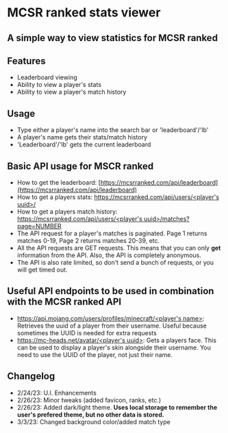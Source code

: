 # MCSR ranked stats viewer
## A simple way to view statistics for MCSR ranked

## Features

- Leaderboard viewing
- Ability to view a player's stats
- Ability to view a player's match history

## Usage

- Type either a player's name into the search bar or 'leaderboard'/'lb'
- A player's name gets their stats/match history
- 'Leaderboard'/'lb' gets the current leaderboard

## Basic API usage for MSCR ranked

- How to get the leaderboard: [https://mcsrranked.com/api/leaderboard](https://mcsrranked.com/api/leaderboard)
- How to get a players stats: [https://mcsrranked.com/api/users/<player's uuid>/](https://mcsrranked.com/api/users/9a8e24df4c8549d696a6951da84fa5c4)
- How to get a players match history: [https://mcsrranked.com/api/users/<player's uuid>/matches?page=NUMBER](https://mcsrranked.com/api/users/9a8e24df4c8549d696a6951da84fa5c4/matches?page=0)
- The API request for a player's matches is paginated. Page 1 returns matches 0-19, Page 2 returns matches 20-39, etc.
- All the API requests are GET requests. This means that you can only **get** information from the API. Also, the API is completely anonymous.
- The API is also rate limited, so don't send a bunch of requests, or you will get timed out. 

## Useful API endpoints to be used in combination with the MCSR ranked API

- [https://api.mojang.com/users/profiles/minecraft/<player's name>](https://mcsrranked.com/api/users/9a8e24df4c8549d696a6951da84fa5c4): Retrieves the uuid of a player from their username. Useful because sometimes the UUID is needed for extra requests
- [https://mc-heads.net/avatar/<player's uuid>](https://mc-heads.net/avatar/9a8e24df4c8549d696a6951da84fa5c40): Gets a players face. This can be used to display a player's skin alongside their username. You need to use the UUID of the player, not just their name.

## Changelog

- 2/24/23: U.I. Enhancements
- 2/26/23: Minor tweaks (added favicon, ranks, etc.)
- 2/26/23: Added dark/light theme. **Uses local storage to remember the user's prefered theme, but no other data is stored.**
- 3/3/23: Changed background color/added match type
